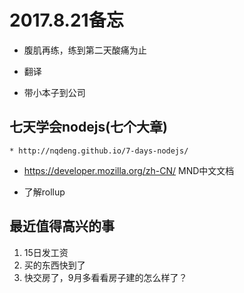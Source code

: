 
# 2017.8.21备忘

* 腹肌再练，练到第二天酸痛为止
* 翻译

* 带小本子到公司

## 七天学会nodejs(七个大章)
    * http://nqdeng.github.io/7-days-nodejs/ 

* https://developer.mozilla.org/zh-CN/   MND中文文档

* 了解rollup

## 最近值得高兴的事

1. 15日发工资
2. 买的东西快到了
3. 快交房了，9月多看看房子建的怎么样了？










